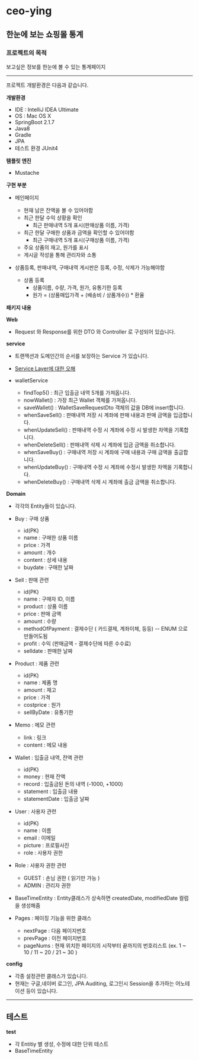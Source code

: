 # ceo-ying

## 한눈에 보는 쇼핑몰 통계

### 프로젝트의 목적
보고싶은 정보를 한눈에 볼 수 있는 통계페이지

* * * 

프로젝트 개발환경은 다음과 같습니다.      

**개발환경**
* IDE : IntelliJ IDEA Ultimate
* OS : Mac OS X
* SpringBoot 2.1.7
* Java8
* Gradle
* JPA
* 테스트 환경 JUnit4

**템플릿 엔진**
* Mustache

**구현 부분**

* 메인페이지
   - 현재 남은 잔액을 볼 수 있어야함
   - 최근 한달 수익 상황을 확인
      + 최근 판매내역 5개 표시(판매상품 이름, 가격)
   - 최근 한달 구매한 상품과 금액을 확인할 수 있어야함
      + 최근 구매내역 5개 표시(구매상품 이름, 가격)
   - 주요 상품의 재고, 원가를 표시
   - 게시글 작성을 통해 관리자와 소통
   
* 상품등록, 판매내역, 구매내역 게시판은 등록, 수정, 삭제가 가능해야함
   - 상품 등록
      + 상품이름, 수량, 가격, 원가, 유통기한 등록
      + 원가 = (상품매입가격 + (배송비 / 상품개수)) * 환율

**패키지 내용**

**Web**

* Request 와 Response를 위한 DTO 와 Controller 로 구성되어 있습니다.

**service**
* 트랜잭션과 도메인간의 순서를 보장하는 Service 가 있습니다.
* [Service Layer에 대한 오해](https://parkadd.tistory.com/13?category=913964)
   
* walletService
  - findTop5() : 최근 입출금 내역 5개를 가져옵니다.
  - nowWallet() : 가장 최근 Wallet 객체를 가져옵니다.
  - saveWallet() : WalletSaveRequestDto 객체의 값을 DB에 insert합니다.
  - whenSaveSell() : 판매내역 저장 시 계좌에 판매 내용과 판매 금액을 입금합니다.
  - whenUpdateSell() : 판매내역 수정 시 계좌에 수정 시 발생한 차액을 기록합니다.
  - whenDeleteSell() : 판매내역 삭제 시 계좌에 입금 금액을 취소합니다.
  - whenSaveBuy() : 구매내역 저장 시 계좌에 구매 내용과 구매 금액을 출금합니다.
  - whenUpdateBuy() : 구매내역 수정 시 계좌에 수정시 발생한 차액을 기록합니다.
  - whenDeleteBuy() : 구매내역 삭제 시 계좌에 출금 금액을 취소합니다.

**Domain**
* 각각의 Entity들이 있습니다.
* Buy : 구매 상품
  - id(PK)
  - name : 구매한 상품 이름
  - price : 가격
  - amount : 개수
  - content : 상세 내용
  - buydate : 구매한 날짜
* Sell : 판매 관련
  - id(PK)
  - name : 구매자 ID, 이름
  - product : 상품 이름
  - price : 판매 금액
  - amount : 수량
  - methodOfPayment : 결제수단 ( 카드결제, 계좌이체, 등등) -- ENUM 으로 만들어도됨
  - profit : 수익 (판매금액 - 결제수단에 따른 수수료)
  - selldate : 판매한 날짜
* Product : 제품 관련
  - id(PK)
  - name : 제품 명
  - amount : 재고
  - price : 가격
  - costprice : 원가
  - sellByDate : 유통기한
* Memo : 메모 관련
  - link : 링크
  - content : 메모 내용
* Wallet : 입출금 내역, 잔액 관련
  - id(PK)
  - money : 현재 잔액
  - record : 입출금된 돈의 내역 (-1000, +1000)
  - statement : 입출금 내용
  - statementDate : 입출금 날짜
* User : 사용자 관련
  - id(PK)
  - name : 이름
  - email : 이메일
  - picture : 프로필사진
  - role : 사용자 권한
* Role : 사용자 권한 관련
  - GUEST : 손님 권한 ( 읽기만 가능 )
  - ADMIN : 관리자 권한
* BaseTimeEntity : Entity클래스가 상속하면 createdDate, modifiedDate 컬럼을 생성해줌
   
* Pages : 페이징 기능을 위한 클래스
  - nextPage : 다음 페이지번호
  - prevPage : 이전 페이지번호
  - pageNums : 현재 위치한 페이지의 시작부터 끝까지의 번호리스트 (ex. 1 ~ 10 / 11 ~ 20 / 21 ~ 30 )

**config**
* 각종 설정관련 클래스가 있습니다.
* 현재는 구글,네이버 로그인, JPA Auditing, 로그인시 Session을 추가하는 어노테이션 등이 있습니다.

* * * 
## 테스트

**test**

* 각 Entitiy 별 생성, 수정에 대한 단위 테스트
* BaseTimeEntity 
